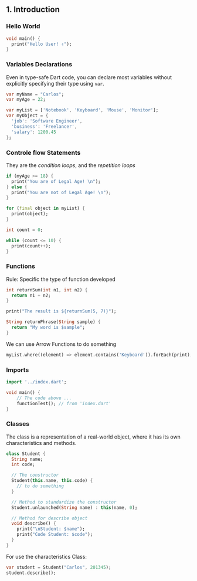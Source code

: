 ## 1. Introduction

### Hello World

```dart
void main() {
  print("Hello User! ✌️");
}
```

### Variables Declarations

Even in type-safe Dart code, you can declare most variables without explicitly specifying their type using `var`. 

```dart
var myName = "Carlos";
var myAge = 22;

var myList = ['Notebook', 'Keyboard', 'Mouse', 'Monitor'];
var myObject = {
  'job': 'Software Engineer',
  'business': 'Freelancer',
  'salary': 1200.45
};
```

### Controle flow Statements

They are the *condition loops*, and the *repetition loops*

```dart
if (myAge >= 18) {
  print("You are of Legal Age! \n");
} else {
  print("You are not of Legal Age! \n");
}
```

```dart
for (final object in myList) {
  print(object);
}
```

```dart
int count = 0;

while (count <= 10) {
  print(count++);
}
```

### Functions

Rule: Specific the type of function developed

```dart
int returnSum(int n1, int n2) {
  return n1 + n2;
}

print("The result is ${returnSum(5, 7)}");

String returnPhrase(String sample) {
  return "My word is $sample";
}
```

We can use Arrow Functions to do something

```dart
myList.where((element) => element.contains('Keyboard')).forEach(print);
```

### Imports

```dart
import '../index.dart';

void main() {
    // The code above ...
    functionTest(); // from 'index.dart'
}
```

### Classes

The class is a representation of a real-world object, where it has its own characteristics and methods.

```dart
class Student {
  String name;
  int code;

  // The constructor
  Student(this.name, this.code) {
    // to do something
  }

  // Method to standardize the constructor
  Student.unlaunched(String name) : this(name, 0);

  // Method for describe object
  void describe() {
    print("\nStudent: $name");
    print("Code Student: $code");
  }
}
```

For use the characteristics Class:

```dart
var student = Student("Carlos", 201345);
student.describe();
```
